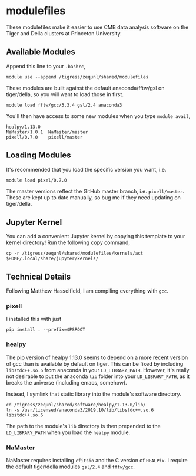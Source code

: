 # modulefiles

These modulefiles make it easier to use CMB data analysis software on the Tiger and Della clusters at Princeton University.

## Available Modules
Append this line to your `.bashrc`,

```
module use --append /tigress/zequnl/shared/modulefiles
```

These modules are built against the default anaconda/fftw/gsl on tiger/della, so you will want to load those in first.
```
module load fftw/gcc/3.3.4 gsl/2.4 anaconda3
```

You'll then have access to some new modules when you type `module avail`,

```
healpy/1.13.0   
NaMaster/1.0.1  NaMaster/master 
pixell/0.7.0    pixell/master
```

## Loading Modules

It's recommended that you load the specific version you want, i.e.
```
module load pixel/0.7.0
```

The master versions reflect the GitHub master branch, i.e. `pixell/master`. These are kept up to date manually, so bug me if they need updating on tiger/della. 

## Jupyter Kernel

You can add a convenient Jupyter kernel by copying this template to your kernel directory! Run the following copy command,

```
cp -r /tigress/zequnl/shared/modulefiles/kernels/act $HOME/.local/share/jupyter/kernels/
```

## Technical Details

Following Matthew Hasselfield, I am compiling everything with `gcc`. 

### pixell

I installed this with just 

```
pip install . --prefix=$PSROOT
```

### healpy
The pip version of healpy 1.13.0 seems to depend on a more recent version of gcc than is available by default on tiger. This can be fixed by including `libstdc++.so.6` from anaconda in your `LD_LIBRARY_PATH`. However, it's really not desirable to put the anaconda `lib` folder into your `LD_LIBRARY_PATH`, as it breaks the universe (including emacs, somehow).

Instead, I symlink that static library into the module's software directory.

```
cd /tigress/zequnl/shared/software/healpy/1.13.0/lib/
ln -s /usr/licensed/anaconda3/2019.10/lib/libstdc++.so.6 libstdc++.so.6
``` 

The path to the module's `lib` directory is then prepended to the `LD_LIBRARY_PATH` when you load the `healpy` module.

### NaMaster

NaMaster requires installing `cfitsio` and the C version of `HEALPix`. I require the default tiger/della modules `gsl/2.4` and `fftw/gcc`.
